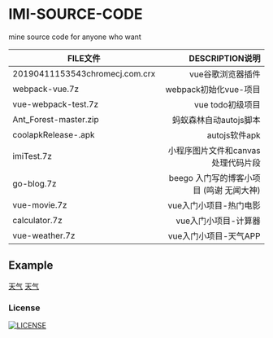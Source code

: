 # IMI-SOURCE-CODE
 mine source code  for anyone who want
 
|  FILE文件 | DESCRIPTION说明   | 
| -----  | -------:  |
| 20190411153543chromecj.com.crx     | vue谷歌浏览器插件 |   
| webpack-vue.7z        |   webpack初始化vue-项目   |
| vue-webpack-test.7z       |    vue todo初级项目    |  
| Ant_Forest-master.zip     |    蚂蚁森林自动autojs脚本    |  
| coolapkRelease-.apk       |    autojs软件apk     |
| imiTest.7z     |    小程序图片文件和canvas处理代码片段     |
| go-blog.7z  |        beego 入门写的博客小项目 (鸣谢 无闻大神)                 | 
| vue-movie.7z   |        vue入门小项目-热门电影                 | 
| calculator.7z   |        vue入门小项目-计算器                 | 
| vue-weather.7z   |        vue入门小项目-天气APP            | 
 
## Example
[天气](https://raw.githubusercontent.com/Ezoio/IMI-SOURCE-CODE/master/QQ%E6%88%AA%E5%9B%BE20200711172422.png)
[天气](https://raw.githubusercontent.com/Ezoio/IMI-SOURCE-CODE/master/QQ%E6%88%AA%E5%9B%BE20200711172431.png)

### License
[![LICENSE](https://img.shields.io/badge/license-NPL%20(The%20996%20Prohibited%20License)-blue.svg)](https://github.com/Ezoio/jigsaw/blob/master/LICENSE)

